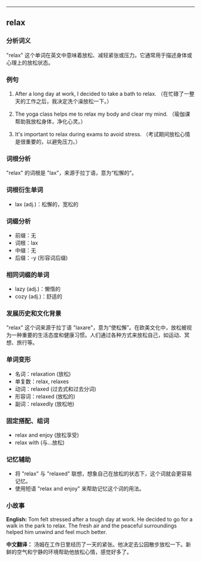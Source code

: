 
---------------
## relax
### 分析词义
"relax" 这个单词在英文中意味着放松、减轻紧张或压力。它通常用于描述身体或心理上的放松状态。

### 例句
1. After a long day at work, I decided to take a bath to relax.
   （在忙碌了一整天的工作之后，我决定洗个澡放松一下。）

2. The yoga class helps me to relax my body and clear my mind.
   （瑜伽课帮助我放松身体，净化心灵。）

3. It's important to relax during exams to avoid stress.
   （考试期间放松心情是很重要的，以避免压力。）

### 词根分析
"relax" 的词根是 "lax"，来源于拉丁语，意为“松懈的”。

### 词根衍生单词
- lax (adj.)：松懈的，宽松的

### 词缀分析
- 前缀：无
- 词根：lax
- 中缀：无
- 后缀：-y (形容词后缀)

### 相同词缀的单词
- lazy (adj.)：懒惰的
- cozy (adj.)：舒适的

### 发展历史和文化背景
"relax" 这个词来源于拉丁语 "laxare"，意为“使松懈”。在欧美文化中，放松被视为一种重要的生活态度和健康习惯。人们通过各种方式来放松自己，如运动、冥想、旅行等。

### 单词变形
- 名词：relaxation (放松)
- 单复数：relax, relaxes
- 动词：relaxed (过去式和过去分词)
- 形容词：relaxed (放松的)
- 副词：relaxedly (放松地)

### 固定搭配、组词
- relax and enjoy (放松享受)
- relax with (与...放松)

### 记忆辅助
- 将 "relax" 与 "relaxed" 联想，想象自己在放松的状态下，这个词就会更容易记忆。
- 使用短语 "relax and enjoy" 来帮助记忆这个词的用法。

### 小故事
**English:**
Tom felt stressed after a tough day at work. He decided to go for a walk in the park to relax. The fresh air and the peaceful surroundings helped him unwind and feel much better.

**中文翻译：**
汤姆在工作日里经历了一天的紧张。他决定去公园散步放松一下。新鲜的空气和宁静的环境帮助他放松心情，感觉好多了。

